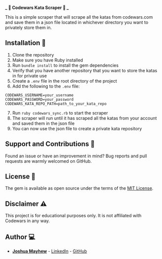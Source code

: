 **_ 🚀 Codewars Kata Scraper 🚀 _**

This is a simple scraper that will scrape all the katas from codewars.com and save them in a json file located in whichever directory you want to privately store them in.

## Installation 💾

1. Clone the repository
2. Make sure you have Ruby installed
3. Run `bundle install` to install the gem dependencies
4. Verify that you have another repository that you want to store the katas in for private use
5. Create a `.env` file in the root directory of the project
6. Add the following to the `.env` file:

```
CODEWARS_USERNAME=your_username
CODEWARS_PASSWORD=your_password
CODEWARS_KATA_REPO_PATH=path_to_your_kata_repo
```

7. Run `ruby codewars_sync.rb` to start the scraper
8. The scraper will run until it has scraped all the katas from your account and saved them in the json file
9. You can now use the json file to create a private kata repository

## Support and Contributions 🙏

Found an issue or have an improvement in mind? Bug reports and pull requests are warmly welcomed on GitHub.

## License 📝

The gem is available as open source under the terms of the [MIT License](https://opensource.org/licenses/MIT).

## Disclaimer ⚠️

This project is for educational purposes only. It is not affiliated with Codewars in any way.

## Author 💻

- [**Joshua Mayhew**](https://www.joshmayhew.dev/) - [LinkedIn](https://www.linkedin.com/in/joshua-mayhew-dev/) - [GitHub](https://github.com/jmayheww)
